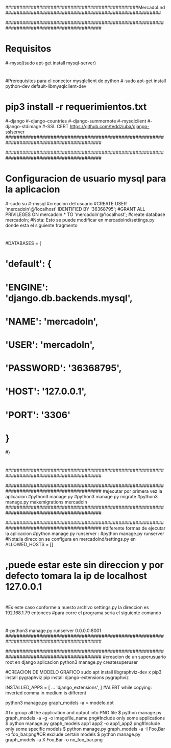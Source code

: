 ###############################################MercadoLnd#######################################################


##########################################################################################
#	Requisitos
#-mysql(sudo apt-get install mysql-server)
#
#Prerequisites para el conector mysqlclient de python
#-sudo apt-get install python-dev default-libmysqlclient-dev
#  
#     pip3 install -r requerimientos.txt
#-django
#-django-countries
#-django-summernote
#-mysqlclient
#-django-stdimage
#-SSL CERT https://github.com/teddziuba/django-sslserver
##########################################################################################




##########################################################################################
# Configuracion de usuario mysql para la aplicacion
#-sudo su
#-mysql
#creacion del usuario
#CREATE USER 'mercadoln'@'localhost' IDENTIFIED BY '36368795';
#GRANT ALL PRIVILEGES ON mercadoln.* TO 'mercadoln'@'localhost';
#create database mercadoln;
#Nota: Esto se puede modificar en mercadolnd/settings.py donde esta el siguiente fragmento
#
#DATABASES = {
#    'default': {
#        'ENGINE': 'django.db.backends.mysql',
#        'NAME': 'mercadoln',
#        'USER': 'mercadoln',
#        'PASSWORD': '36368795',
#        'HOST': '127.0.0.1',
#        'PORT': '3306'
#    }
#}
#
##########################################################################################


##########################################################################################
#ejecutar por primera vez la aplicacion
#python3 manage.py
#python3 manage.py migrate
#python3 manage.py makemigrations mercadoln
##########################################################################################


##########################################################################################
#diferente formas de ejecutar la aplicacion
#python manage.py runserver <direccion>:<puerto>
#python manage.py runserver <puerto>
#Nota:la direccion se configura en mercadolnd/settings.py en ALLOWED_HOSTS = [<direccion>]
#     ,puede estar este sin direccion y por defecto tomara la ip de localhost 127.0.0.1
#
#
#Es este caso conforme a nuesto archivo settings.py la direccion es 192.168.1.79 entonces
#para corre el programa seria el siguiente comando
#
#-python3 manage.py runserver 0.0.0.0:8001
##########################################################################################



##########################################################################################
#creacion de un superusuario root en django aplicacion
python3 manage.py createsuperuser


#CREACION DE MODELO GRAFICO
sudo apt install libgraphviz-dev x
pip3 install pygraphviz
pip install django-extensions pygraphviz


INSTALLED_APPS = [ 
                   ...
                   'django_extensions',
]
#ALERT while copying: inverted comma in medium is different

python3 manage.py graph_models -a > modelo.dot

#To group all the application and output into PNG file
$ python manage.py graph_models -a -g -o imagefile_name.png#Include only some applications
$ python manage.py graph_models app1 app2 -o app1_app2.png#Include only some specific models
$ python manage.py graph_models -a -I Foo,Bar -o foo_bar.png#OR exclude certain models 
$ python manage.py graph_models -a X Foo,Bar -o no_foo_bar.png